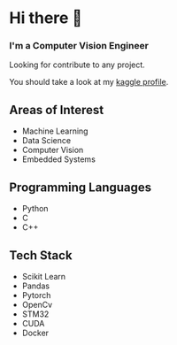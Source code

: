 # Hi there 👋
### I'm a Computer Vision Engineer
Looking for contribute to any project.

You should take a look at my [kaggle profile](https://www.kaggle.com/sarperyurttas).

## Areas of Interest
- Machine Learning
- Data Science
- Computer Vision
- Embedded Systems

## Programming Languages
- Python
- C
- C++

## Tech Stack
- Scikit Learn
- Pandas
- Pytorch
- OpenCv
- STM32
- CUDA
- Docker
